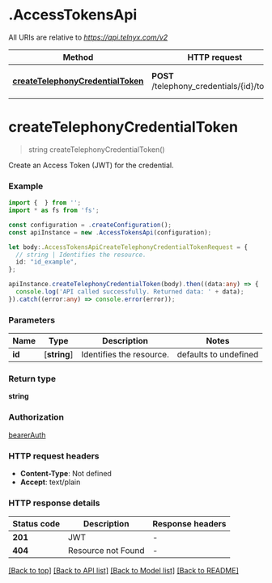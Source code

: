 # .AccessTokensApi

All URIs are relative to *https://api.telnyx.com/v2*

Method | HTTP request | Description
------------- | ------------- | -------------
[**createTelephonyCredentialToken**](AccessTokensApi.md#createTelephonyCredentialToken) | **POST** /telephony_credentials/{id}/token | Create an Access Token.


# **createTelephonyCredentialToken**
> string createTelephonyCredentialToken()

Create an Access Token (JWT) for the credential.

### Example


```typescript
import {  } from '';
import * as fs from 'fs';

const configuration = .createConfiguration();
const apiInstance = new .AccessTokensApi(configuration);

let body:.AccessTokensApiCreateTelephonyCredentialTokenRequest = {
  // string | Identifies the resource.
  id: "id_example",
};

apiInstance.createTelephonyCredentialToken(body).then((data:any) => {
  console.log('API called successfully. Returned data: ' + data);
}).catch((error:any) => console.error(error));
```


### Parameters

Name | Type | Description  | Notes
------------- | ------------- | ------------- | -------------
 **id** | [**string**] | Identifies the resource. | defaults to undefined


### Return type

**string**

### Authorization

[bearerAuth](README.md#bearerAuth)

### HTTP request headers

 - **Content-Type**: Not defined
 - **Accept**: text/plain


### HTTP response details
| Status code | Description | Response headers |
|-------------|-------------|------------------|
**201** | JWT |  -  |
**404** | Resource not Found |  -  |

[[Back to top]](#) [[Back to API list]](README.md#documentation-for-api-endpoints) [[Back to Model list]](README.md#documentation-for-models) [[Back to README]](README.md)


